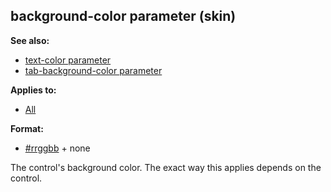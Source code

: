 ## background-color parameter (skin)
**See also:**
+   [text-color parameter](/ref/%7Bskin%7D/param/text-color.md) 
+   [tab-background-color
    parameter](/ref/%7Bskin%7D/param/tab-background-color.md) 
<!-- -->
**Applies to:**
+   [All](/ref/%7Bskin%7D/control.md) 
<!-- -->
**Format:**
+   [#rrggbb](/ref/%7B%7Bappendix%7D%7D/html-colors.md) +   none


The control\'s background color. The exact way this applies
depends on the control.